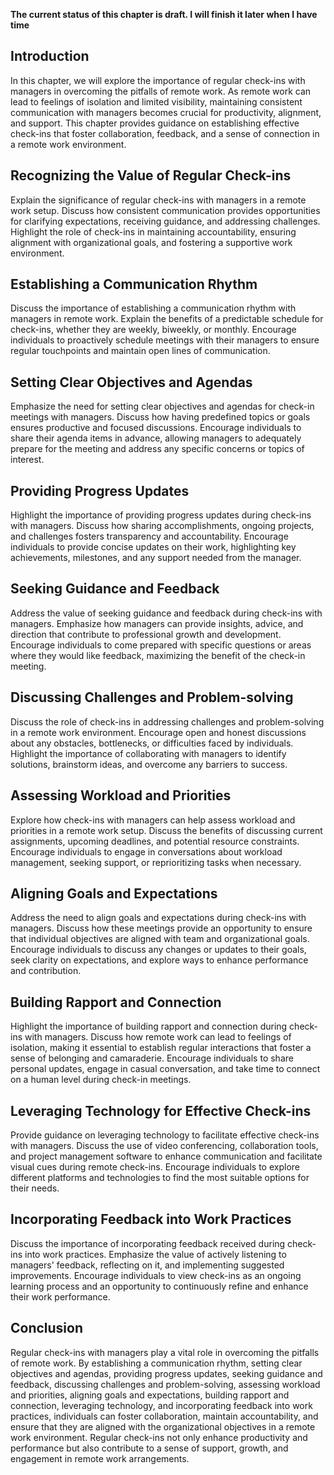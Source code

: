 **The current status of this chapter is draft. I will finish it later when I have time**

Introduction
------------

In this chapter, we will explore the importance of regular check-ins with managers in overcoming the pitfalls of remote work. As remote work can lead to feelings of isolation and limited visibility, maintaining consistent communication with managers becomes crucial for productivity, alignment, and support. This chapter provides guidance on establishing effective check-ins that foster collaboration, feedback, and a sense of connection in a remote work environment.

Recognizing the Value of Regular Check-ins
------------------------------------------

Explain the significance of regular check-ins with managers in a remote work setup. Discuss how consistent communication provides opportunities for clarifying expectations, receiving guidance, and addressing challenges. Highlight the role of check-ins in maintaining accountability, ensuring alignment with organizational goals, and fostering a supportive work environment.

Establishing a Communication Rhythm
-----------------------------------

Discuss the importance of establishing a communication rhythm with managers in remote work. Explain the benefits of a predictable schedule for check-ins, whether they are weekly, biweekly, or monthly. Encourage individuals to proactively schedule meetings with their managers to ensure regular touchpoints and maintain open lines of communication.

Setting Clear Objectives and Agendas
------------------------------------

Emphasize the need for setting clear objectives and agendas for check-in meetings with managers. Discuss how having predefined topics or goals ensures productive and focused discussions. Encourage individuals to share their agenda items in advance, allowing managers to adequately prepare for the meeting and address any specific concerns or topics of interest.

Providing Progress Updates
--------------------------

Highlight the importance of providing progress updates during check-ins with managers. Discuss how sharing accomplishments, ongoing projects, and challenges fosters transparency and accountability. Encourage individuals to provide concise updates on their work, highlighting key achievements, milestones, and any support needed from the manager.

Seeking Guidance and Feedback
-----------------------------

Address the value of seeking guidance and feedback during check-ins with managers. Emphasize how managers can provide insights, advice, and direction that contribute to professional growth and development. Encourage individuals to come prepared with specific questions or areas where they would like feedback, maximizing the benefit of the check-in meeting.

Discussing Challenges and Problem-solving
-----------------------------------------

Discuss the role of check-ins in addressing challenges and problem-solving in a remote work environment. Encourage open and honest discussions about any obstacles, bottlenecks, or difficulties faced by individuals. Highlight the importance of collaborating with managers to identify solutions, brainstorm ideas, and overcome any barriers to success.

Assessing Workload and Priorities
---------------------------------

Explore how check-ins with managers can help assess workload and priorities in a remote work setup. Discuss the benefits of discussing current assignments, upcoming deadlines, and potential resource constraints. Encourage individuals to engage in conversations about workload management, seeking support, or reprioritizing tasks when necessary.

Aligning Goals and Expectations
-------------------------------

Address the need to align goals and expectations during check-ins with managers. Discuss how these meetings provide an opportunity to ensure that individual objectives are aligned with team and organizational goals. Encourage individuals to discuss any changes or updates to their goals, seek clarity on expectations, and explore ways to enhance performance and contribution.

Building Rapport and Connection
-------------------------------

Highlight the importance of building rapport and connection during check-ins with managers. Discuss how remote work can lead to feelings of isolation, making it essential to establish regular interactions that foster a sense of belonging and camaraderie. Encourage individuals to share personal updates, engage in casual conversation, and take time to connect on a human level during check-in meetings.

Leveraging Technology for Effective Check-ins
---------------------------------------------

Provide guidance on leveraging technology to facilitate effective check-ins with managers. Discuss the use of video conferencing, collaboration tools, and project management software to enhance communication and facilitate visual cues during remote check-ins. Encourage individuals to explore different platforms and technologies to find the most suitable options for their needs.

Incorporating Feedback into Work Practices
------------------------------------------

Discuss the importance of incorporating feedback received during check-ins into work practices. Emphasize the value of actively listening to managers' feedback, reflecting on it, and implementing suggested improvements. Encourage individuals to view check-ins as an ongoing learning process and an opportunity to continuously refine and enhance their work performance.

Conclusion
----------

Regular check-ins with managers play a vital role in overcoming the pitfalls of remote work. By establishing a communication rhythm, setting clear objectives and agendas, providing progress updates, seeking guidance and feedback, discussing challenges and problem-solving, assessing workload and priorities, aligning goals and expectations, building rapport and connection, leveraging technology, and incorporating feedback into work practices, individuals can foster collaboration, maintain accountability, and ensure that they are aligned with the organizational objectives in a remote work environment. Regular check-ins not only enhance productivity and performance but also contribute to a sense of support, growth, and engagement in remote work arrangements.
